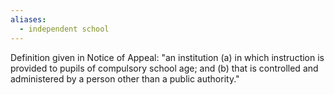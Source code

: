 ```yaml
---
aliases:
  - independent school
---
```

Definition given in Notice of Appeal:
	"an institution (a) in which instruction is provided to pupils of compulsory school age; and (b) that is controlled and administered by a person other than a public authority."

